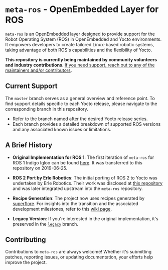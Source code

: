 # `meta-ros` - OpenEmbedded Layer for ROS

`meta-ros` is an OpenEmbedded layer designed to provide support for the Robot Operating System (ROS) in OpenEmbedded and Yocto environments. It empowers developers to create tailored Linux-based robotic systems, taking advantage of both ROS's capabilities and the flexibility of Yocto.

**This repository is currently being maintained by community volunteers and industry contributions**. <u>If you need support, reach out to any of the maintainers and/or contributors</u>.

## Current Support

The `master` branch serves as a general overview and reference point. To find support details specific to each Yocto release, please navigate to the corresponding branch in this repository.

- Refer to the branch named after the desired Yocto release series.
- Each branch provides a detailed breakdown of supported ROS versions and any associated known issues or limitations.

## A Brief History

- **Original Implementation for ROS 1**: The first iteration of `meta-ros` for ROS 1 Indigo Igloo can be found [here](https://github.com/bmwcarit/meta-ros). It was transferred to this repository on 2019-06-25.

- **ROS 2 Port by Erle Robotics**: The initial porting of ROS 2 to Yocto was undertaken by Erle Robotics. Their work was disclosed at [this repository](https://github.com/erlerobot/meta-ros2/) and was later integrated upstream into the `meta-ros` repository.

- **Recipe Generation**: The project now uses recipes generated by [superflore](https://github.com/ros-infrastructure/superflore/). For insights into the transition and the associated development milestones, refer to this [wiki page](https://github.com/ros/meta-ros/wiki/Superflore-OE-Recipe-Generation-Scheme).

- **Legacy Version**: If you're interested in the original implementation, it's preserved in the [`legacy`](https://github.com/ros/meta-ros/tree/legacy) branch.

## Contributing

Contributions to `meta-ros` are always welcome! Whether it's submitting patches, reporting issues, or updating documentation, your efforts help improve the project.